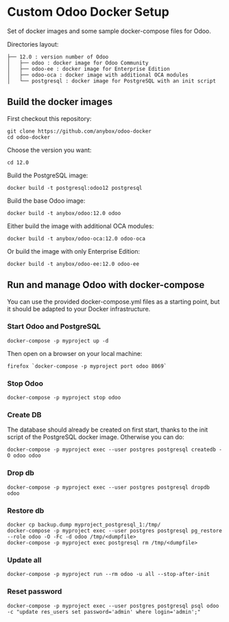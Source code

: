 # Custom Odoo Docker Setup

Set of docker images and some sample docker-compose files for Odoo.

Directories layout:

    ├── 12.0 : version number of Odoo
    │   ├── odoo : docker image for Odoo Community
    │   ├── odoo-ee : docker image for Enterprise Edition
    │   ├── odoo-oca : docker image with additional OCA modules
    │   └── postgresql : docker image for PostgreSQL with an init script


## Build the docker images

First checkout this repository:

    git clone https://github.com/anybox/odoo-docker
    cd odoo-docker

Choose the version you want:

    cd 12.0

Build the PostgreSQL image:

    docker build -t postgresql:odoo12 postgresql

Build the base Odoo image:

    docker build -t anybox/odoo:12.0 odoo

Either build the image with additional OCA modules:

    docker build -t anybox/odoo-oca:12.0 odoo-oca

Or build the image with only Enterprise Edition:

    docker build -t anybox/odoo-ee:12.0 odoo-ee


## Run and manage Odoo with docker-compose

You can use the provided docker-compose.yml files as a starting point, but it should be adapted to your Docker infrastructure.

### Start Odoo and PostgreSQL

    docker-compose -p myproject up -d

Then open on a browser on your local machine:

    firefox `docker-compose -p myproject port odoo 8069`

### Stop Odoo

    docker-compose -p myproject stop odoo

### Create DB

The database should already be created on first start, thanks to the init
script of the PostgreSQL docker image. Otherwise you can do:

    docker-compose -p myproject exec --user postgres postgresql createdb -O odoo odoo

### Drop db

    docker-compose -p myproject exec --user postgres postgresql dropdb odoo

### Restore db

    docker cp backup.dump myproject_postgresql_1:/tmp/
    docker-compose -p myproject exec --user postgres postgresql pg_restore --role odoo -O -Fc -d odoo /tmp/<dumpfile>
    docker-compose -p myproject exec postgresql rm /tmp/<dumpfile>

### Update all

    docker-compose -p myproject run --rm odoo -u all --stop-after-init

### Reset password

    docker-compose -p myproject exec --user postgres postgresql psql odoo -c "update res_users set password='admin' where login='admin';"

